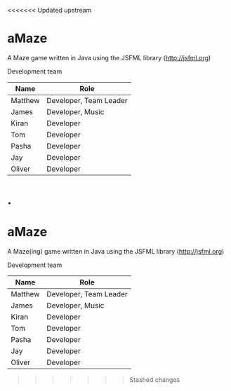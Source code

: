 <<<<<<< Updated upstream
# aMaze

A Maze game written in Java using the JSFML library (http://jsfml.org)

Development team

Name          | Role
------------- | -------------
Matthew       | Developer, Team Leader
James         | Developer, Music
Kiran         | Developer
Tom           | Developer
Pasha         | Developer
Jay           | Developer
Oliver        | Developer
.
=======
# aMaze
A Maze(ing) game written in Java using the JSFML library (http://jsfml.org)

Development team

Name  | Role
------------- | -------------
Matthew  | Developer, Team Leader
James  | Developer, Music
Kiran | Developer
Tom | Developer
Pasha | Developer
Jay | Developer
Oliver | Developer
>>>>>>> Stashed changes
